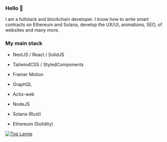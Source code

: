 ### Hello 👋

I am a fullstack and blockchain developer. I know how to write smart contracts on Ethereum and Solana, develop the UX/UI, animations, SEO, of websites and many more.

### **My main stack**
- NextJS / React / SolidJS
- TailwindCSS / StyledComponents
- Framer Motion
- GraphQL

- Actix-web
- NodeJS

- Solana (Rust)
- Ethereum (Solidity)


[![Top Langs](https://github-readme-stats.vercel.app/api/top-langs/?username=gabrieldemian&layout=compact&theme=synthwave)](https://github.com/anuraghazra/github-readme-stats)
